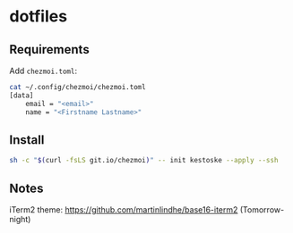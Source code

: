# dotfiles

## Requirements
Add `chezmoi.toml`:
```bash
cat ~/.config/chezmoi/chezmoi.toml
[data]
    email = "<email>"
    name = "<Firstname Lastname>"
```

## Install
```bash
sh -c "$(curl -fsLS git.io/chezmoi)" -- init kestoske --apply --ssh
```
## Notes
iTerm2 theme: https://github.com/martinlindhe/base16-iterm2 (Tomorrow-night)
